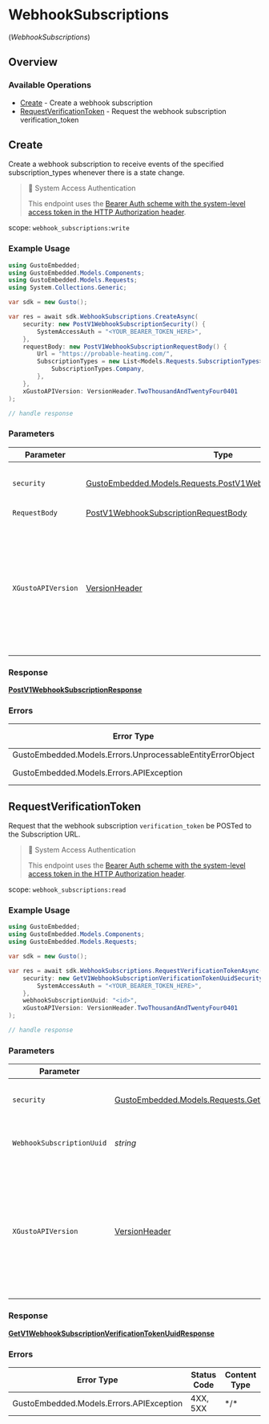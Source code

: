 # WebhookSubscriptions
(*WebhookSubscriptions*)

## Overview

### Available Operations

* [Create](#create) - Create a webhook subscription
* [RequestVerificationToken](#requestverificationtoken) - Request the webhook subscription verification_token

## Create

Create a webhook subscription to receive events of the specified subscription_types whenever there is a state change.

> 📘 System Access Authentication
>
> This endpoint uses the [Bearer Auth scheme with the system-level access token in the HTTP Authorization header](https://docs.gusto.com/embedded-payroll/docs/system-access).

scope: `webhook_subscriptions:write`

### Example Usage

```csharp
using GustoEmbedded;
using GustoEmbedded.Models.Components;
using GustoEmbedded.Models.Requests;
using System.Collections.Generic;

var sdk = new Gusto();

var res = await sdk.WebhookSubscriptions.CreateAsync(
    security: new PostV1WebhookSubscriptionSecurity() {
        SystemAccessAuth = "<YOUR_BEARER_TOKEN_HERE>",
    },
    requestBody: new PostV1WebhookSubscriptionRequestBody() {
        Url = "https://probable-heating.com/",
        SubscriptionTypes = new List<Models.Requests.SubscriptionTypes>() {
            SubscriptionTypes.Company,
        },
    },
    xGustoAPIVersion: VersionHeader.TwoThousandAndTwentyFour0401
);

// handle response
```

### Parameters

| Parameter                                                                                                                                                                                                                    | Type                                                                                                                                                                                                                         | Required                                                                                                                                                                                                                     | Description                                                                                                                                                                                                                  |
| ---------------------------------------------------------------------------------------------------------------------------------------------------------------------------------------------------------------------------- | ---------------------------------------------------------------------------------------------------------------------------------------------------------------------------------------------------------------------------- | ---------------------------------------------------------------------------------------------------------------------------------------------------------------------------------------------------------------------------- | ---------------------------------------------------------------------------------------------------------------------------------------------------------------------------------------------------------------------------- |
| `security`                                                                                                                                                                                                                   | [GustoEmbedded.Models.Requests.PostV1WebhookSubscriptionSecurity](../../Models/Requests/PostV1WebhookSubscriptionSecurity.md)                                                                                                | :heavy_check_mark:                                                                                                                                                                                                           | The security requirements to use for the request.                                                                                                                                                                            |
| `RequestBody`                                                                                                                                                                                                                | [PostV1WebhookSubscriptionRequestBody](../../Models/Requests/PostV1WebhookSubscriptionRequestBody.md)                                                                                                                        | :heavy_check_mark:                                                                                                                                                                                                           | N/A                                                                                                                                                                                                                          |
| `XGustoAPIVersion`                                                                                                                                                                                                           | [VersionHeader](../../Models/Components/VersionHeader.md)                                                                                                                                                                    | :heavy_minus_sign:                                                                                                                                                                                                           | Determines the date-based API version associated with your API call. If none is provided, your application's [minimum API version](https://docs.gusto.com/embedded-payroll/docs/api-versioning#minimum-api-version) is used. |

### Response

**[PostV1WebhookSubscriptionResponse](../../Models/Requests/PostV1WebhookSubscriptionResponse.md)**

### Errors

| Error Type                                                 | Status Code                                                | Content Type                                               |
| ---------------------------------------------------------- | ---------------------------------------------------------- | ---------------------------------------------------------- |
| GustoEmbedded.Models.Errors.UnprocessableEntityErrorObject | 422                                                        | application/json                                           |
| GustoEmbedded.Models.Errors.APIException                   | 4XX, 5XX                                                   | \*/\*                                                      |

## RequestVerificationToken

Request that the webhook subscription `verification_token` be POSTed to the Subscription URL.

> 📘 System Access Authentication
>
> This endpoint uses the [Bearer Auth scheme with the system-level access token in the HTTP Authorization header](https://docs.gusto.com/embedded-payroll/docs/system-access).

scope: `webhook_subscriptions:read`


### Example Usage

```csharp
using GustoEmbedded;
using GustoEmbedded.Models.Components;
using GustoEmbedded.Models.Requests;

var sdk = new Gusto();

var res = await sdk.WebhookSubscriptions.RequestVerificationTokenAsync(
    security: new GetV1WebhookSubscriptionVerificationTokenUuidSecurity() {
        SystemAccessAuth = "<YOUR_BEARER_TOKEN_HERE>",
    },
    webhookSubscriptionUuid: "<id>",
    xGustoAPIVersion: VersionHeader.TwoThousandAndTwentyFour0401
);

// handle response
```

### Parameters

| Parameter                                                                                                                                                                                                                    | Type                                                                                                                                                                                                                         | Required                                                                                                                                                                                                                     | Description                                                                                                                                                                                                                  |
| ---------------------------------------------------------------------------------------------------------------------------------------------------------------------------------------------------------------------------- | ---------------------------------------------------------------------------------------------------------------------------------------------------------------------------------------------------------------------------- | ---------------------------------------------------------------------------------------------------------------------------------------------------------------------------------------------------------------------------- | ---------------------------------------------------------------------------------------------------------------------------------------------------------------------------------------------------------------------------- |
| `security`                                                                                                                                                                                                                   | [GustoEmbedded.Models.Requests.GetV1WebhookSubscriptionVerificationTokenUuidSecurity](../../Models/Requests/GetV1WebhookSubscriptionVerificationTokenUuidSecurity.md)                                                        | :heavy_check_mark:                                                                                                                                                                                                           | The security requirements to use for the request.                                                                                                                                                                            |
| `WebhookSubscriptionUuid`                                                                                                                                                                                                    | *string*                                                                                                                                                                                                                     | :heavy_check_mark:                                                                                                                                                                                                           | The webhook subscription UUID.                                                                                                                                                                                               |
| `XGustoAPIVersion`                                                                                                                                                                                                           | [VersionHeader](../../Models/Components/VersionHeader.md)                                                                                                                                                                    | :heavy_minus_sign:                                                                                                                                                                                                           | Determines the date-based API version associated with your API call. If none is provided, your application's [minimum API version](https://docs.gusto.com/embedded-payroll/docs/api-versioning#minimum-api-version) is used. |

### Response

**[GetV1WebhookSubscriptionVerificationTokenUuidResponse](../../Models/Requests/GetV1WebhookSubscriptionVerificationTokenUuidResponse.md)**

### Errors

| Error Type                               | Status Code                              | Content Type                             |
| ---------------------------------------- | ---------------------------------------- | ---------------------------------------- |
| GustoEmbedded.Models.Errors.APIException | 4XX, 5XX                                 | \*/\*                                    |
